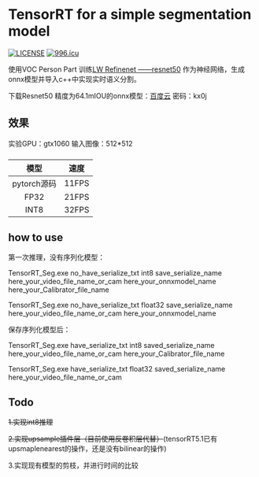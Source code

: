 TensorRT for a simple segmentation model
=======================================
[![LICENSE](https://img.shields.io/badge/license-NPL%20(The%20996%20Prohibited%20License)-blue.svg)](https://github.com/996icu/996.ICU/blob/master/LICENSE)  <a href="https://996.icu"><img src="https://img.shields.io/badge/link-996.icu-red.svg" alt="996.icu"></a>

使用VOC Person Part 训练[LW Refinenet ——resnet50](https://github.com/DrSleep/light-weight-refinenet) 作为神经网络，生成onnx模型并导入c++中实现实时语义分割。

下载Resnet50 精度为64.1mIOU的onnx模型：[百度云](https://pan.baidu.com/s/18oCAH1Eu2fNwbtsek7av1w) 密码：kx0j 

## 效果
实验GPU：gtx1060  输入图像：512*512

###
|模型|速度|
|:-----:|--------|
|pytorch源码|11FPS|
|FP32|21FPS|
|INT8|32FPS|

###

## how to use

第一次推理，没有序列化模型：


TensorRT_Seg.exe no_have_serialize_txt  int8  save_serialize_name  here_your_video_file_name_or_cam here_your_onnxmodel_name here_your_Calibrator_file_name


TensorRT_Seg.exe no_have_serialize_txt  float32  save_serialize_name here_your_video_file_name_or_cam here_your_onnxmodel_name 


保存序列化模型后：


TensorRT_Seg.exe have_serialize_txt  int8  saved_serialize_name here_your_video_file_name_or_cam here_your_Calibrator_file_name


TensorRT_Seg.exe have_serialize_txt  float32 saved_serialize_name here_your_video_file_name_or_cam


## Todo

~~1.实现int8推理~~

~~2.实现upsample插件层（目前使用反卷积层代替）~~(tensorRT5.1已有upsmaplenearest的操作，还是没有bilinear的操作)

3.实现现有模型的剪枝，并进行时间的比较


